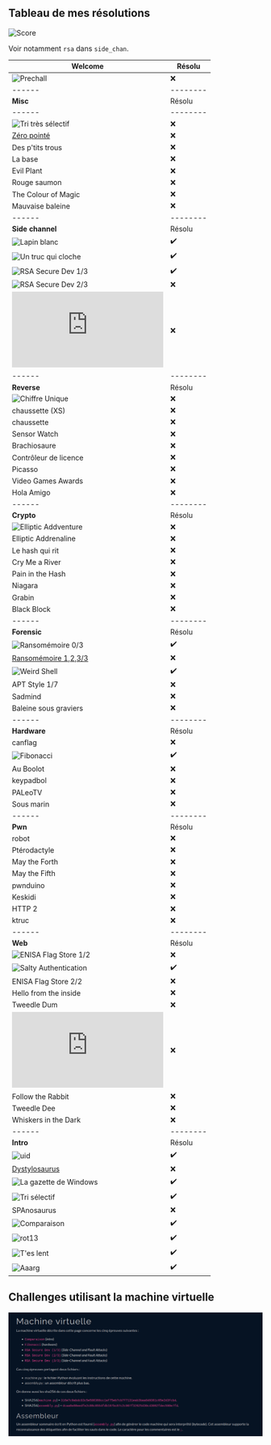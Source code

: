 ## Tableau de mes résolutions

![Score](./score)

Voir notamment `rsa` dans `side_chan`.

| **Welcome** | Résolu |
| ------ | -------- |
| ![Prechall](https://github.com/themaskott/fcsc_2023/tree/main/teaser/teaser) | :x: |
| ------ | -------- |
| **Misc** | Résolu |
| ------ | -------- |
| ![Tri très sélectif](./misc/tri_tres_selectif) | :x:  |
| [Zéro pointé](https://ofenomeno.xyz/FR-FCSC2023-Zero-Pointe-WriteUp)  | :x:  |
| Des p'tits trous | :x:  |
| La base | :x:  |
| Evil Plant | :x:  |
| Rouge saumon | :x:  |
| The Colour of Magic | :x:  |
| Mauvaise baleine | :x:  |
| ------ | -------- |
| **Side channel** | Résolu |
| ![Lapin blanc](./side_chan/lapin_blanc) | :heavy_check_mark:  |
| ![Un truc qui cloche](./side_chan/smthg_wrong) | :heavy_check_mark:  |
| ![RSA Secure Dev 1/3](./side_chan/rsa) | :heavy_check_mark:  |
| ![RSA Secure Dev 2/3](./side_chan/rsa) | :x:  |
| ![RSA Secure Dev 3/3](https://github.com/AZ-0/Writeups/blob/main/2023/fcsc/scfa-rsa-secure-dev/writeup.md) | :x:  |
| ------ | -------- |
| **Reverse** | Résolu |
| ![Chiffre Unique](./reverse/chiffre_unique)  | :x:  |
| chaussette (XS) | :x:  |
| chaussette  | :x:  |
| Sensor Watch | :x:  |
| Brachiosaure | :x:  |
| Contrôleur de licence | :x:  |
| Picasso | :x:  |
| Video Games Awards | :x:  |
| Hola Amigo | :x:  |
| ------ | -------- |
| **Crypto** | Résolu |
| ![Elliptic Addventure](./crypto/elliptic_adventure)  | :x:  |
| Elliptic Addrenaline | :x:  |
| Le hash qui rit  | :x:  |
| Cry Me a River | :x:  |
| Pain in the Hash | :x:  |
| Niagara | :x:  |
| Grabin | :x:  |
| Black Block | :x:  |
| ------ | -------- |
| **Forensic** | Résolu |
| ![Ransomémoire 0/3](./forensic/ransommem)  | :heavy_check_mark:  |
| [Ransomémoire 1,2,3/3](https://blog.itarow.xyz/posts/ransomemoire/) | :x: |
| ![Weird Shell](./forensic/weird_shell) | :heavy_check_mark:  |
| APT Style 1/7  | :x:  |
| Sadmind | :x:  |
| Baleine sous graviers | :x:  |
| ------ | -------- |
| **Hardware** | Résolu |
| canflag  | :x:  |
| ![Fibonacci](./hardware/fibonacci) | :heavy_check_mark:  |
| Au Boolot  | :x:  |
| keypadbol | :x:  |
| PALeoTV | :x:  |
| Sous marin | :x:  |
| ------ | -------- |
| **Pwn** | Résolu |
| robot  | :x:  |
| Ptérodactyle | :x:  |
| May the Forth  | :x:  |
| May the Fifth | :x:  |
| pwnduino | :x:  |
| Keskidi | :x:  |
| HTTP 2 | :x: |
| ktruc | :x: |
| ------ | -------- |
| **Web** | Résolu |
| ![ENISA Flag Store 1/2](https://github.com/yaceno/FCSC-2023/tree/main/ENISA_Flag_Store_1_2)  | :x:  |
| ![Salty Authentication](./web/salty) | :heavy_check_mark:  |
| ENISA Flag Store 2/2  | :x:  |
| Hello from the inside | :x:  |
| Tweedle Dum | :x:  |
| ![Peculiar Caterpillar](https://github.com/Lexterl33t/writeup_web_fcsc_2023/blob/master/writeup_peculiar.md) | :x:  |
| Follow the Rabbit | :x: |
| Tweedle Dee | :x: |
| Whiskers in the Dark | :x: |
| ------ | -------- |
| **Intro** | Résolu |
| ![uid](./intro/uid)  | :heavy_check_mark:  |
| [Dystylosaurus](https://fcsc2023.noderyos.dev/dystylosaurus) | :x:  |
| ![La gazette de Windows](./intro/windows)  | :heavy_check_mark:  |
| ![Tri sélectif](./intro/tri) | :heavy_check_mark:  |
| SPAnosaurus | :x:  |
| ![Comparaison](./intro/comparaison) | :heavy_check_mark:  |
| ![rot13](./intro/rot13) | :heavy_check_mark: |
| ![T'es lent](./intro/tlent) | :heavy_check_mark: |
| ![Aaarg](./intro/aaarg) | :heavy_check_mark: |

## Challenges utilisant la machine virtuelle

![](./machine.png)
